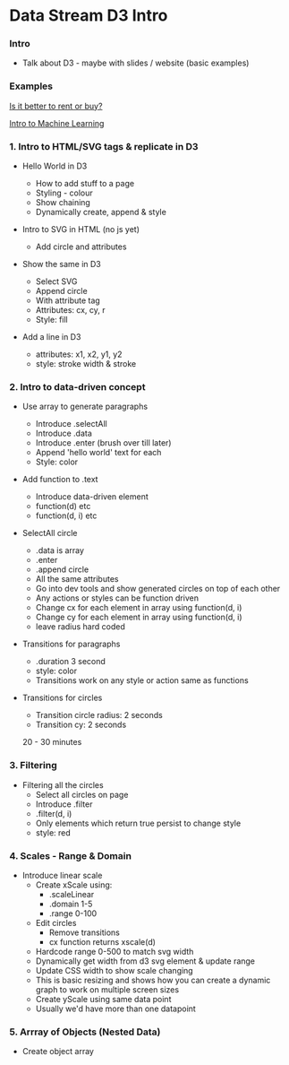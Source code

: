 # Data Stream D3 Intro

### Intro

* Talk about D3 - maybe with slides / website (basic examples)

### Examples

[Is it better to rent or buy?](https://www.nytimes.com/interactive/2014/upshot/buy-rent-calculator.html?_r=1)

[Intro to Machine Learning](http://www.r2d3.us/visual-intro-to-machine-learning-part-1/)

### 1. Intro to HTML/SVG tags & replicate in D3

* Hello World in D3
  * How to add stuff to a page
  * Styling - colour
  * Show chaining
  * Dynamically create, append & style

* Intro to SVG in HTML (no js yet)
  * Add circle and attributes

* Show the same in D3
  * Select SVG
  * Append circle
  * With attribute tag
  * Attributes: cx, cy, r
  * Style: fill

* Add a line in D3
  * attributes: x1, x2, y1, y2
  * style: stroke width & stroke

### 2. Intro to data-driven concept

* Use array to generate paragraphs
  * Introduce .selectAll
  * Introduce .data
  * Introduce .enter (brush over till later)
  * Append 'hello world' text for each
  * Style: color

* Add function to .text
  * Introduce data-driven element
  * function(d) etc
  * function(d, i) etc

* SelectAll circle
  * .data is array
  * .enter
  * .append circle
  * All the same attributes
  * Go into dev tools and show generated circles on top of each other
  * Any actions or styles can be function driven
  * Change cx for each element in array using function(d, i)
  * Change cy for each element in array using function(d, i)
  * leave radius hard coded

* Transitions for paragraphs
  * .duration 3 second
  * style: color
  * Transitions work on any style or action same as functions

* Transitions for circles  
  * Transition circle radius: 2 seconds
  * Transition cy: 2 seconds

  20 - 30 minutes

### 3. Filtering

* Filtering all the circles
  * Select all circles on page
  * Introduce .filter
  * .filter(d, i)
  * Only elements which return true persist to change style
  * style: red

### 4. Scales - Range & Domain

* Introduce linear scale
  * Create xScale using:
    * .scaleLinear
    * .domain 1-5
    * .range  0-100
  * Edit circles
    * Remove transitions
    * cx function returns xscale(d)
  * Hardcode range 0-500 to match svg width
  * Dynamically get width from d3 svg element & update range
  * Update CSS width to show scale changing
  * This is basic resizing and shows how you can create a dynamic graph to work on multiple screen sizes
  * Create yScale using same data point
  * Usually we'd have more than one datapoint
  
### 5. Arrray of Objects (Nested Data)

* Create object array
